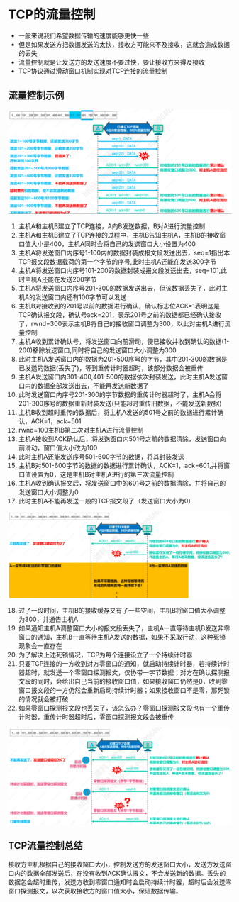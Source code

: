 # TCP的流量控制
* 一般来说我们希望数据传输的速度能够更快一些
* 但是如果发送方把数据发送的太快，接收方可能来不及接收，这就会造成数据的丢失
* 流量控制就是让发送方的发送速度不要过快，要让接收方来得及接收
* TCP协议通过滑动窗口机制实现对TCP连接的流量控制

## 流量控制示例
![](../pic/network_protocol/tcpliuliangkongzhi.png)

1. 主机A和主机B建立了TCP连接，A向B发送数据，B对A进行流量控制
2. 主机A和主机B建立了TCP连接的过程中，主机B告知主机A，主机B的接收窗口值大小是400，主机A同时会将自己的发送窗口大小设置为400
3. 主机A将发送窗口内序号1-100内的数据封装成报文段发送出去，seq=1指出本TCP报文段数据载荷的第一个字节的序号,此时主机A还能在发送300字节
4. 主机A将发送窗口内序号101-200的数据封装成报文段发送出去，seq=101,此时主机A还能在发送200字节
5. 主机A将发送窗口内序号201-300的数据发送出去，但该数据丢失了，此时主机A的发送窗口内还有100字节可以发送
6. 主机B对接收到的201号以前的数据进行确认，确认标志位ACK=1表明这是TCP确认报文段，确认号ack=201，表示201号之前的数据都已经确认接收了，rwnd=300表示主机B将自己的接收窗口调整为300，以此对主机A进行流量控制
7. 主机A收到累计确认号，将发送窗口向前滑动，使已接收并收到确认的数据(1-200)移除发送窗口,同时将自己的发送窗口大小调整为300
8. 此时主机A发送窗口内的数据为201-500序号的字节，其中201-300的数据是已发送的数据(丢失了)，等到重传计时器超时，该部分数据会被重传
9. 主机A发送窗口内301-400,401-500的数据依次封装发送，此时主机A发送窗口内的数据全部发送出去，不能再发送新数据了
10. 此时发送窗口内序号201-300的字节数据的重传计时器超时了，主机A会将201-300序号的数据重新封装发送(只能超时重传旧数据，不能发送新数据)
11. 主机B收到超时重传的数据后，将主机A发送的501号之前的数据进行累计确认，ACK=1，ack=501
12. rwnd=100主机B第二次对主机A进行流量控制
13. 主机A接收到ACK确认后，将发送窗口内501号之前的数据清除，发送窗口向前滑动，窗口值大小改为100
14. 此时主机A还能发送序号501-600字节的数据，将其封装发送
15. 主机B对501-600字节的数据的数据进行累计确认，ACK=1，ack=601,并将窗口值设置为0，这是主机B对主机A进行的第三次流量控制
16. 主机A收到确认报文后，将发送窗口中的601号之前的数据清除，并将自己的发送窗口大小调整为0
17. 此时主机A不能再发送一般的TCP报文段了（发送窗口大小为0）

![](../pic/network_protocol/tcpliuliangkongzhi2.png)

18. 过了一段时间，主机B的接收缓存又有了一些空间，主机B将窗口值大小调整为300，并通告主机A
19. 如果通知主机A调整窗口大小的报文段丢失了，主机A一直等待主机B发送非零窗口的通知，主机B一直等待主机A发送的数据，如果不采取行动，这种死锁现象会一直存在
20. 为了解决上述死锁情况，TCP为每个连接设立了一个持续计时器
21. 只要TCP连接的一方收到对方零窗口的通知，就启动持续计时器，若持续计时器超时，就发送一个零窗口探测报文，仅协带一字节数据；对方在确认探测报文段的同时，会给出自己当前的接收窗口值，如果接收窗口仍然是0，收到零窗口报文段的一方仍然会重新启动持续计时器；如果接收窗口不是零，那死锁的情况就会被打破
22. 如果零窗口探测报文段也丢失了，该怎么办？零窗口探测报文段也有一个重传计时器，重传计时器超时后，零窗口探测报文段会被重传

![](../pic/network_protocol/tcpliuliangkongzhi3.png)

## TCP流量控制总结
接收方主机根据自己的接收窗口大小，控制发送方的发送窗口大小，发送方发送窗口内的数据全部发送后，在没有收到ACK确认报文，不会发送新的数据。丢失的数据包会超时重传，发送方收到零窗口通知时会启动持续计时器，超时后会发送零窗口探测报文，以次获取接收方的窗口值大小，保证数据传输。
